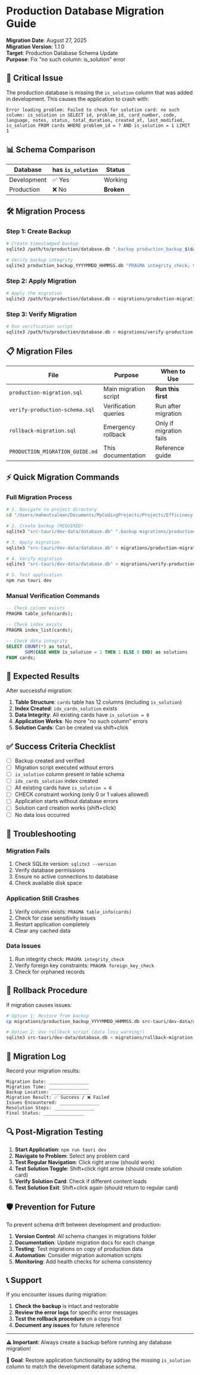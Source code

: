 # Production Database Migration Guide

**Migration Date**: August 27, 2025  
**Migration Version**: 1.1.0  
**Target**: Production Database Schema Update  
**Purpose**: Fix "no such column: is_solution" error

## 🚨 Critical Issue

The production database is missing the `is_solution` column that was added in development. This causes the application to crash with:

```
Error loading problem: Failed to check for solution card: no such column: is_solution in SELECT id, problem_id, card_number, code, language, notes, status, total_duration, created_at, last_modified, is_solution FROM cards WHERE problem_id = ? AND is_solution = 1 LIMIT 1
```

## 📊 Schema Comparison

| Database | has `is_solution` | Status |
|----------|-------------------|---------|
| Development | ✅ Yes | Working |
| Production | ❌ No | **Broken** |

## 🛠️ Migration Process

### Step 1: Create Backup

```bash
# Create timestamped backup
sqlite3 /path/to/production/database.db ".backup production_backup_$(date +%Y%m%d_%H%M%S).db"

# Verify backup integrity
sqlite3 production_backup_YYYYMMDD_HHMMSS.db "PRAGMA integrity_check; SELECT COUNT(*) FROM cards;"
```

### Step 2: Apply Migration

```bash
# Apply the migration
sqlite3 /path/to/production/database.db < migrations/production-migration.sql
```

### Step 3: Verify Migration

```bash
# Run verification script
sqlite3 /path/to/production/database.db < migrations/verify-production-schema.sql
```

## 📋 Migration Files

| File | Purpose | When to Use |
|------|---------|-------------|
| `production-migration.sql` | Main migration script | **Run this first** |
| `verify-production-schema.sql` | Verification queries | Run after migration |
| `rollback-migration.sql` | Emergency rollback | Only if migration fails |
| `PRODUCTION_MIGRATION_GUIDE.md` | This documentation | Reference guide |

## ⚡ Quick Migration Commands

### Full Migration Process
```bash
# 1. Navigate to project directory
cd "/Users/mahmutsalman/Documents/MyCodingProjects/Projects/Efficinecy apps/LearningApps/DSALearningApp"

# 2. Create backup (REQUIRED)
sqlite3 "src-tauri/dev-data/database.db" ".backup migrations/production_backup_$(date +%Y%m%d_%H%M%S).db"

# 3. Apply migration
sqlite3 "src-tauri/dev-data/database.db" < migrations/production-migration.sql

# 4. Verify migration
sqlite3 "src-tauri/dev-data/database.db" < migrations/verify-production-schema.sql

# 5. Test application
npm run tauri dev
```

### Manual Verification Commands
```sql
-- Check column exists
PRAGMA table_info(cards);

-- Check index exists  
PRAGMA index_list(cards);

-- Check data integrity
SELECT COUNT(*) as total, 
       SUM(CASE WHEN is_solution = 1 THEN 1 ELSE 0 END) as solutions
FROM cards;
```

## 🎯 Expected Results

After successful migration:

1. **Table Structure**: `cards` table has 12 columns (including `is_solution`)
2. **Index Created**: `idx_cards_solution` exists
3. **Data Integrity**: All existing cards have `is_solution = 0` 
4. **Application Works**: No more "no such column" errors
5. **Solution Cards**: Can be created via shift+click

## ✅ Success Criteria Checklist

- [ ] Backup created and verified
- [ ] Migration script executed without errors
- [ ] `is_solution` column present in table schema
- [ ] `idx_cards_solution` index created
- [ ] All existing cards have `is_solution = 0`
- [ ] CHECK constraint working (only 0 or 1 values allowed)
- [ ] Application starts without database errors
- [ ] Solution card creation works (shift+click)
- [ ] No data loss occurred

## 🚨 Troubleshooting

### Migration Fails
1. Check SQLite version: `sqlite3 --version`
2. Verify database permissions
3. Ensure no active connections to database
4. Check available disk space

### Application Still Crashes  
1. Verify column exists: `PRAGMA table_info(cards)`
2. Check for case sensitivity issues
3. Restart application completely
4. Clear any cached data

### Data Issues
1. Run integrity check: `PRAGMA integrity_check`
2. Verify foreign key constraints: `PRAGMA foreign_key_check`
3. Check for orphaned records

## 🔄 Rollback Procedure

If migration causes issues:

```bash
# Option 1: Restore from backup
cp migrations/production_backup_YYYYMMDD_HHMMSS.db src-tauri/dev-data/database.db

# Option 2: Use rollback script (data loss warning!)
sqlite3 src-tauri/dev-data/database.db < migrations/rollback-migration.sql
```

## 📝 Migration Log

Record your migration results:

```
Migration Date: _______________
Migration Time: _______________
Backup Location: _______________
Migration Result: ✅ Success / ❌ Failed
Issues Encountered: _______________
Resolution Steps: _______________
Final Status: _______________
```

## 🔍 Post-Migration Testing

1. **Start Application**: `npm run tauri dev`
2. **Navigate to Problem**: Select any problem card
3. **Test Regular Navigation**: Click right arrow (should work)
4. **Test Solution Toggle**: Shift+click right arrow (should create solution card)
5. **Verify Solution Card**: Check if different content loads
6. **Test Solution Exit**: Shift+click again (should return to regular card)

## 🛡️ Prevention for Future

To prevent schema drift between development and production:

1. **Version Control**: All schema changes in migrations folder
2. **Documentation**: Update migration docs for each change
3. **Testing**: Test migrations on copy of production data
4. **Automation**: Consider migration automation scripts
5. **Monitoring**: Add health checks for schema consistency

## 📞 Support

If you encounter issues during migration:

1. **Check the backup** is intact and restorable
2. **Review the error logs** for specific error messages  
3. **Test the rollback procedure** on a copy first
4. **Document any issues** for future reference

---

**⚠️ Important**: Always create a backup before running any database migration!

**🎯 Goal**: Restore application functionality by adding the missing `is_solution` column to match the development database schema.